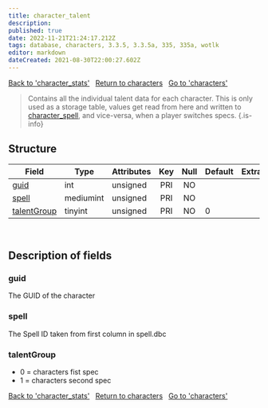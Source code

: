 ```yaml
---
title: character_talent
description: 
published: true
date: 2022-11-21T21:24:17.212Z
tags: database, characters, 3.3.5, 3.3.5a, 335, 335a, wotlk
editor: markdown
dateCreated: 2021-08-30T22:00:27.602Z
---
```


<a href="https://trinitycore.info/en/database/335/characters/character_stats" class="mt-5 v-btn v-btn--depressed v-btn--flat v-btn--outlined theme--light v-size--default darkblue--text text--lighten-3"><span class="v-btn__content"><i aria-hidden="true" class="v-icon notranslate v-icon--left mdi mdi-arrow-left theme--light"></i><span>Back to 'character_stats'</span></span></a>&nbsp;&nbsp;&nbsp;<a href="https://trinitycore.info/en/database/335/characters/home" class="mt-5 v-btn v-btn--depressed v-btn--flat v-btn--outlined theme--light v-size--default darkblue--text text--lighten-3"><span class="v-btn__content"><i aria-hidden="true" class="v-icon notranslate v-icon--left mdi mdi-home-outline theme--light"></i><span>Return to characters</span></span></a>&nbsp;&nbsp;&nbsp;<a href="https://trinitycore.info/en/database/335/characters/characters" class="mt-5 v-btn v-btn--depressed v-btn--flat v-btn--outlined theme--light v-size--default darkblue--text text--lighten-3"><span class="v-btn__content"><span>Go to 'characters'</span><i aria-hidden="true" class="v-icon notranslate v-icon--right mdi mdi-arrow-right theme--light"></i></span></a>

> Contains all the individual talent data for each character. This is only used as a storage table, values get read from here and written to [character_spell](/database/335/characters/character_spell), and vice-versa, when a player switches specs.
{.is-info}


## Structure

| Field | Type | Attributes | Key | Null | Default | Extra | Comment |
| --- | --- | --- | :---: | :---: | --- | --- | --- |
| [guid](#guid) | int | unsigned | PRI | NO |  |  |  |
| [spell](#spell) | mediumint | unsigned | PRI | NO |  |  |  |
| [talentGroup](#talentgroup) | tinyint | unsigned | PRI | NO | 0 |  |  |
&nbsp;
## Description of fields

### guid
The GUID of the character
&nbsp;

### spell
The Spell ID taken from first column in spell.dbc 
&nbsp;

### talentGroup
- 0 = characters fist spec
- 1 = characters second spec
&nbsp;

<a href="https://trinitycore.info/en/database/335/characters/character_stats" class="mt-5 v-btn v-btn--depressed v-btn--flat v-btn--outlined theme--light v-size--default darkblue--text text--lighten-3"><span class="v-btn__content"><i aria-hidden="true" class="v-icon notranslate v-icon--left mdi mdi-arrow-left theme--light"></i><span>Back to 'character_stats'</span></span></a>&nbsp;&nbsp;&nbsp;<a href="https://trinitycore.info/en/database/335/characters/home" class="mt-5 v-btn v-btn--depressed v-btn--flat v-btn--outlined theme--light v-size--default darkblue--text text--lighten-3"><span class="v-btn__content"><i aria-hidden="true" class="v-icon notranslate v-icon--left mdi mdi-home-outline theme--light"></i><span>Return to characters</span></span></a>&nbsp;&nbsp;&nbsp;<a href="https://trinitycore.info/en/database/335/characters/characters" class="mt-5 v-btn v-btn--depressed v-btn--flat v-btn--outlined theme--light v-size--default darkblue--text text--lighten-3"><span class="v-btn__content"><span>Go to 'characters'</span><i aria-hidden="true" class="v-icon notranslate v-icon--right mdi mdi-arrow-right theme--light"></i></span></a>
